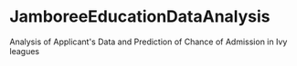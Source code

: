 # JamboreeEducationDataAnalysis
Analysis of Applicant's Data and Prediction of Chance of Admission in Ivy leagues
